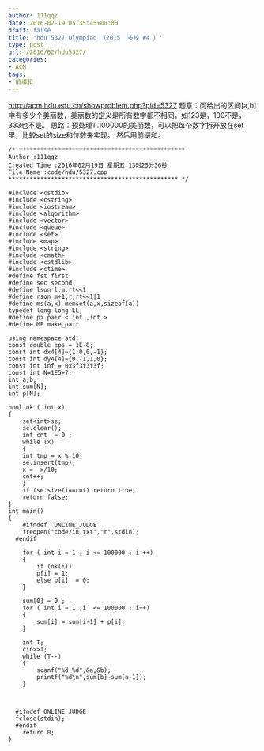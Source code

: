 ```yaml
---
author: 111qqz
date: 2016-02-19 05:35:45+00:00
draft: false
title: 'hdu 5327 Olympiad （2015  多校 #4 ）'
type: post
url: /2016/02/hdu5327/
categories:
- ACM
tags:
- 前缀和
---
```


http://acm.hdu.edu.cn/showproblem.php?pid=5327
题意：问给出的区间[a,b]中有多少个美丽数，美丽数的定义是所有数字都不相同，如123是，100不是，333也不是。
思路：预处理1..100000的美丽数，可以把每个数字拆开放在set里，比较set的size和位数来实现。
然后用前缀和。
 

    
    /* ***********************************************
    Author :111qqz
    Created Time :2016年02月19日 星期五 13时25分36秒
    File Name :code/hdu/5327.cpp
    ************************************************ */
    
    #include <cstdio>
    #include <cstring>
    #include <iostream>
    #include <algorithm>
    #include <vector>
    #include <queue>
    #include <set>
    #include <map>
    #include <string>
    #include <cmath>
    #include <cstdlib>
    #include <ctime>
    #define fst first
    #define sec second
    #define lson l,m,rt<<1
    #define rson m+1,r,rt<<1|1
    #define ms(a,x) memset(a,x,sizeof(a))
    typedef long long LL;
    #define pi pair < int ,int >
    #define MP make_pair
    
    using namespace std;
    const double eps = 1E-8;
    const int dx4[4]={1,0,0,-1};
    const int dy4[4]={0,-1,1,0};
    const int inf = 0x3f3f3f3f;
    const int N=1E5+7;
    int a,b;
    int sum[N];
    int p[N];
    
    bool ok ( int x)
    {
        set<int>se;
        se.clear();
        int cnt  = 0 ;
        while (x)
        {
    	int tmp = x % 10;
    	se.insert(tmp);
    	x =  x/10;
    	cnt++;
        }
        if (se.size()==cnt) return true;
        return false;
    }
    int main()
    {
    	#ifndef  ONLINE_JUDGE 
    	freopen("code/in.txt","r",stdin);
      #endif
    	
    	for ( int i = 1 ; i <= 100000 ; i ++)
    	{
    	    if (ok(i))
    		p[i] = 1;
    	    else p[i]  = 0;
    	}
    
    	sum[0] = 0 ;
    	for ( int i = 1 ;i  <= 100000 ; i++)
    	{
    	    sum[i] = sum[i-1] + p[i];
    	}
    
    	int T;
    	cin>>T;
    	while (T--)
    	{
    	    scanf("%d %d",&a,&b);
    	    printf("%d\n",sum[b]-sum[a-1]);
    	}
    
    
    
      #ifndef ONLINE_JUDGE  
      fclose(stdin);
      #endif
        return 0;
    }
    




